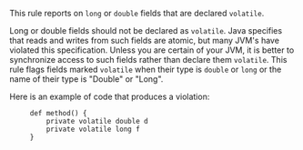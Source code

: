 
This rule reports on `long` or `double` fields that are declared `volatile`.

Long or double fields should not be declared as `volatile`. Java specifies that reads and
writes from such fields are atomic, but many JVM's have violated this specification. Unless you
are certain of your JVM, it is better to synchronize access to such fields rather than declare
them `volatile`. This rule flags fields marked `volatile` when their type is `double`
or `long` or the name of their type is "Double" or "Long".

Here is an example of code that produces a violation:

```
     def method() {
         private volatile double d
         private volatile long f
     }
```


